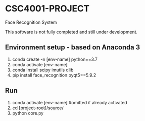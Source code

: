 # CSC4001-PROJECT
Face Recognition System

This software is not fully completed and still under development.

## Environment setup - based on Anaconda 3
1. conda create -n [env-name] python==3.7
2. conda activate [env-name]
3. conda install scipy imutils dlib
4. pip install face_recognition pyqt5==5.9.2


## Run
1. conda activate [env-name]	#omitted if already activated
2. cd [project-root]/source/
3. python core.py